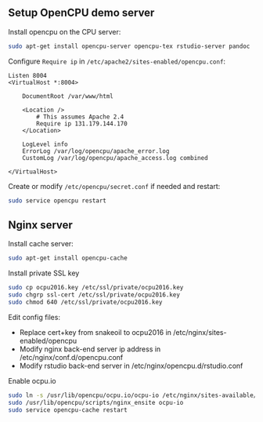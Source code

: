 Setup OpenCPU demo server
-------------------------

Install opencpu on the CPU server:

```sh
sudo apt-get install opencpu-server opencpu-tex rstudio-server pandoc
```

Configure `Require ip` in `/etc/apache2/sites-enabled/opencpu.conf`:

```apacheconf
Listen 8004
<VirtualHost *:8004>

	DocumentRoot /var/www/html

	<Location />
		# This assumes Apache 2.4
		Require ip 131.179.144.170
	</Location>

	LogLevel info
	ErrorLog /var/log/opencpu/apache_error.log
	CustomLog /var/log/opencpu/apache_access.log combined

</VirtualHost>
```

Create or modify `/etc/opencpu/secret.conf` if needed and restart:

```sh
sudo service opencpu restart
```

## Nginx server

Install cache server:

```sh
sudo apt-get install opencpu-cache
```

Install private SSL key

```sh
sudo cp ocpu2016.key /etc/ssl/private/ocpu2016.key 
sudo chgrp ssl-cert /etc/ssl/private/ocpu2016.key
sudo chmod 640 /etc/ssl/private/ocpu2016.key
```

Edit config files:


 - Replace cert+key from snakeoil to ocpu2016 in /etc/nginx/sites-enabled/opencpu
 - Modify nginx back-end server ip address in /etc/nginx/conf.d/opencpu.conf
 - Modify rstudio back-end server in /etc/nginx/opencpu.d/rstudio.conf

Enable ocpu.io

```sh
sudo ln -s /usr/lib/opencpu/ocpu.io/ocpu-io /etc/nginx/sites-available/
sudo /usr/lib/opencpu/scripts/nginx_ensite ocpu-io
sudo service opencpu-cache restart
```